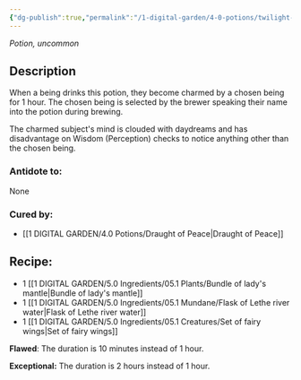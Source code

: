 ```yaml
---
{"dg-publish":true,"permalink":"/1-digital-garden/4-0-potions/twilight-moonbeams/","tags":["potion","extracurricular","uncommon"]}
---
```


*Potion, uncommon* 

## Description

When a being drinks this potion, they become charmed by a chosen being for 1 hour. The chosen being is selected by the brewer speaking their name into the potion during
brewing. 

The charmed subject's mind is clouded with daydreams and has disadvantage on Wisdom (Perception) checks to notice anything other than the chosen being.

### Antidote to: 
None

### Cured by:
- [[1 DIGITAL GARDEN/4.0 Potions/Draught of Peace\|Draught of Peace]]

## Recipe:

- 1 [[1 DIGITAL GARDEN/5.0 Ingredients/05.1 Plants/Bundle of lady's mantle\|Bundle of lady's mantle]]
- 1 [[1 DIGITAL GARDEN/5.0 Ingredients/05.1 Mundane/Flask of Lethe river water\|Flask of Lethe river water]]
- 1 [[1 DIGITAL GARDEN/5.0 Ingredients/05.1 Creatures/Set of fairy wings\|Set of fairy wings]]

**Flawed**:
The duration is 10 minutes instead of 1 hour.

**Exceptional:** 
The duration is 2 hours instead of 1 hour.